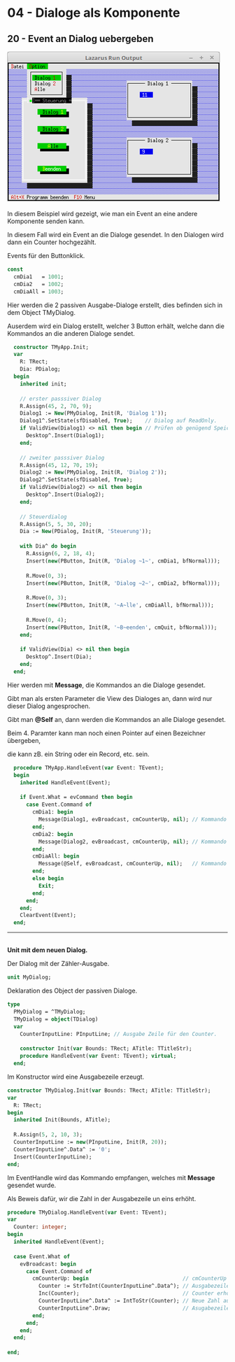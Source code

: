 # 04 - Dialoge als Komponente
## 20 - Event an Dialog uebergeben

<img src="image.png" alt="Selfhtml"><br><br>
In diesem Beispiel wird gezeigt, wie man ein Event an eine andere Komponente senden kann.

In diesem Fall wird ein Event an die Dialoge gesendet. In den Dialogen wird dann ein Counter hochgezählt.

Events für den Buttonklick.


```pascal
const
  cmDia1   = 1001;
  cmDia2   = 1002;
  cmDiaAll = 1003;
```

Hier werden die 2 passiven Ausgabe-Dialoge erstellt, dies befinden sich in dem Object TMyDialog.

Auserdem wird ein Dialog erstellt, welcher 3 Button erhält, welche dann die Kommandos an die anderen Dialoge sendet.


```pascal
  constructor TMyApp.Init;
  var
    R: TRect;
    Dia: PDialog;
  begin
    inherited init;

    // erster passsiver Dialog
    R.Assign(45, 2, 70, 9);
    Dialog1 := New(PMyDialog, Init(R, 'Dialog 1'));
    Dialog1^.SetState(sfDisabled, True);    // Dialog auf ReadOnly.
    if ValidView(Dialog1) <> nil then begin // Prüfen ob genügend Speicher.
      Desktop^.Insert(Dialog1);
    end;

    // zweiter passsiver Dialog
    R.Assign(45, 12, 70, 19);
    Dialog2 := New(PMyDialog, Init(R, 'Dialog 2'));
    Dialog2^.SetState(sfDisabled, True);
    if ValidView(Dialog2) <> nil then begin
      Desktop^.Insert(Dialog2);
    end;

    // Steuerdialog
    R.Assign(5, 5, 30, 20);
    Dia := New(PDialog, Init(R, 'Steuerung'));

    with Dia^ do begin
      R.Assign(6, 2, 18, 4);
      Insert(new(PButton, Init(R, 'Dialog ~1~', cmDia1, bfNormal)));

      R.Move(0, 3);
      Insert(new(PButton, Init(R, 'Dialog ~2~', cmDia2, bfNormal)));

      R.Move(0, 3);
      Insert(new(PButton, Init(R, '~A~lle', cmDiaAll, bfNormal)));

      R.Move(0, 4);
      Insert(new(PButton, Init(R, '~B~eenden', cmQuit, bfNormal)));
    end;

    if ValidView(Dia) <> nil then begin
      Desktop^.Insert(Dia);
    end;
  end;
```

Hier werden mit <b>Message</b>, die Kommandos an die Dialoge gesendet.

Gibt man als ersten Parameter die View des Dialoges an, dann wird nur dieser Dialog angesprochen.

Gibt man <b>@Self</b> an, dann werden die Kommandos an alle Dialoge gesendet.

Beim 4. Paramter kann man noch einen Pointer auf einen Bezeichner übergeben,

die kann zB. ein String oder ein Record, etc. sein.


```pascal
  procedure TMyApp.HandleEvent(var Event: TEvent);
  begin
    inherited HandleEvent(Event);

    if Event.What = evCommand then begin
      case Event.Command of
        cmDia1: begin
          Message(Dialog1, evBroadcast, cmCounterUp, nil); // Kommando Dialog 1
        end;
        cmDia2: begin
          Message(Dialog2, evBroadcast, cmCounterUp, nil); // Kommando Dialog 2
        end;
        cmDiaAll: begin
          Message(@Self, evBroadcast, cmCounterUp, nil);   // Kommando an alle Dialoge
        end;
        else begin
          Exit;
        end;
      end;
    end;
    ClearEvent(Event);
  end;
```

<hr><br>
<b>Unit mit dem neuen Dialog.</b>

<br>

Der Dialog mit der Zähler-Ausgabe.


```pascal
unit MyDialog;

```

Deklaration des Object der passiven Dialoge.


```pascal
type
  PMyDialog = ^TMyDialog;
  TMyDialog = object(TDialog)
  var
    CounterInputLine: PInputLine; // Ausgabe Zeile für den Counter.

    constructor Init(var Bounds: TRect; ATitle: TTitleStr);
    procedure HandleEvent(var Event: TEvent); virtual;
  end;

```

Im Konstructor wird eine Ausgabezeile erzeugt.


```pascal
constructor TMyDialog.Init(var Bounds: TRect; ATitle: TTitleStr);
var
  R: TRect;
begin
  inherited Init(Bounds, ATitle);

  R.Assign(5, 2, 10, 3);
  CounterInputLine := new(PInputLine, Init(R, 20));
  CounterInputLine^.Data^ := '0';
  Insert(CounterInputLine);
end;

```

Im EventHandle wird das Kommando empfangen, welches mit <b>Message</b> gesendet wurde.

Als Beweis dafür, wir die Zahl in der Ausgabezeile un eins erhöht.


```pascal
procedure TMyDialog.HandleEvent(var Event: TEvent);
var
  Counter: integer;
begin
  inherited HandleEvent(Event);

  case Event.What of
    evBroadcast: begin
      case Event.Command of
        cmCounterUp: begin                              // cmCounterUp wurde mit Message gesendet.
          Counter := StrToInt(CounterInputLine^.Data^); // Ausgabezeile auslesen.
          Inc(Counter);                                 // Counter erhöhen.
          CounterInputLine^.Data^ := IntToStr(Counter); // Neue Zahl ausgeben.
          CounterInputLine^.Draw;                       // Asugabezeile aktualisieren.
        end;
      end;
    end;
  end;

end;

```


